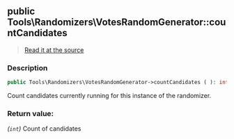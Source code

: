 ## public Tools\Randomizers\VotesRandomGenerator::countCandidates

> [Read it at the source](https://github.com/julien-boudry/Condorcet/blob/master/src/Tools/Randomizers/VotesRandomGenerator.php#L67)

### Description    

```php
public Tools\Randomizers\VotesRandomGenerator->countCandidates ( ): int
```

Count candidates currently running for this instance of the randomizer.
    

### Return value:   

*(```int```)* Count of candidates

